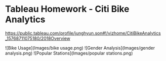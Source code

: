 # Tableau Homework - Citi Bike Analytics

https://public.tableau.com/profile/junghyun.son#!/vizhome/CitiBikeAnalytics_15768711075180/2018Overview


![Bike Usage](Images/bike usage.png)
![Gender Analysis](Images/gender analysis.png)
![Popular Stations](Images/popular stations.png)

